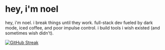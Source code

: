 # hey, i'm noel

hey, i'm noel.
i break things until they work.
full-stack dev fueled by dark mode, iced coffee, and poor impulse control.
i build tools i wish existed (and sometimes wish didn't).

[![GitHub Streak](https://streak-stats.demolab.com?user=FIEF-nohell&theme=dark&date_format=j%20M%5B%20Y%5D)](https://git.io/streak-stats)
